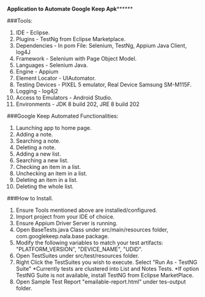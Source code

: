 ****************Application to Automate Google Keep Apk**********************

###Tools:
1. IDE - Eclipse.
2. Plugins - TestNg from Eclipse Marketplace.
3. Dependencies - In pom File: Selenium, TestNg, Appium Java Client, log4J
4. Framework - Selenium with Page Object Model.
5. Languages - Selenium Java.
6. Engine  - Appium
7. Element Locator - UIAutomator.
8. Testing Devices - PIXEL 5 emulator, Real Device Samsung SM-M115F.
9. Logging - log4j2 
10. Access to Emulators - Android Studio.
11. Environments - JDK 8 build 202, JRE 8 build 202


###Google Keep Automated Functionalities:
1. Launching app to home page.
2. Adding a note.
3. Searching a note.
4. Deleting a note.
5. Adding a new list.
6. Searching a new list.
7. Checking an item in a list.
8. Unchecking an item in a list.
9. Deleting an item in a list.
10. Deleting the whole list.

###How to Install.
1. Ensure Tools mentioned above are installed/configured. 
2. Import project from your IDE of choice.
3. Ensure Appium Driver Server is running.
4. Open BaseTests.java Class under src/main/resources folder, com.googlekeep.nala.base package.
5. Modify the following variables to match your test artifacts: "PLATFORM_VERSION", "DEVICE_NAME", "UDID".
6. Open TestSuites under src/test/resources folder.
7. Right Click the TestSuites you wish to execute. Select "Run As - TestNG Suite"
*Currently tests are clustered into List and Notes Tests.
*If option TestNG Suite is not available, install TestNG from Eclipse MarketPlace.
8. Open Sample Test Report "emailable-report.html" under tes-output folder.

